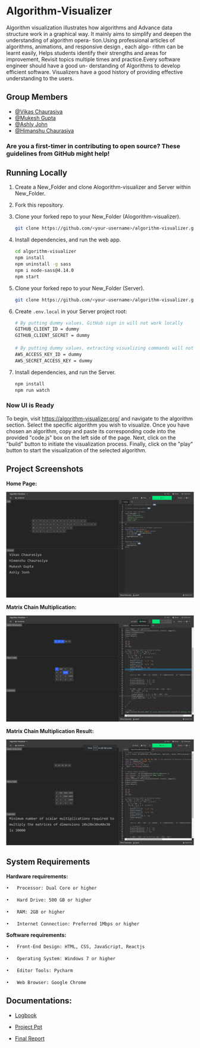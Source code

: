 # Algorithm-Visualizer
Algorithm visualization illustrates how algorithms and Advance data structure work in a
graphical way. It mainly aims to simplify and deepen the understanding of algorithm opera-
tion.Using professional articles of algorithms, animations, and responsive design , each algo-
rithm can be learnt easily, Helps students identify their strengths and areas for improvement,
Revisit topics multiple times and practice.Every software engineer should have a good un-
derstanding of Algorithms to develop efficient software. Visualizers have a good history of
providing effective understanding to the users.

## Group Members

 - [@Vikas Chaurasiya](https://github.com/vikas-348)
 - [@Mukesh Gupta](https://github.com/mukesh2001)
 - [@Ashly John](https://github.com/ADJ46)
 - [@Himanshu Chaurasiya](https://github.com/Himanshuchaurasiya1234)
### Are you a first-timer in contributing to open source? These guidelines from GitHub might help!

## Running Locally
1. Create a New_Folder and clone Alogorithm-visualizer and Server within New_Folder.
2. Fork this repository.

3. Clone your forked repo to your New_Folder (Alogorithm-visualizer).

    ```bash
    git clone https://github.com/<your-username>/algorithm-visualizer.git    
    ```
 4. Install dependencies, and run the web app.

    ```bash
    cd algorithm-visualizer
    npm install
    npm uninstall -g sass
    npm i node-sass@4.14.0
    npm start
    ```
  5.  Clone your forked repo to your New_Folder (Server).
      ```bash
      git clone https://github.com/<your-username>/algorithm-visualizer.git   
      ```

 
    
  6. Create `.env.local` in your Server project root:
      ```bash
      # By putting dummy values, GitHub sign in will not work locally
      GITHUB_CLIENT_ID = dummy
      GITHUB_CLIENT_SECRET = dummy

      # By putting dummy values, extracting visualizing commands will not work locally (except for JavaScript).
      AWS_ACCESS_KEY_ID = dummy
      AWS_SECRET_ACCESS_KEY = dummy
       ```
  7. Install dependencies, and run the Server.
     ```bash
     npm install
     npm run watch
     ```
### Now UI is Ready
To begin, visit https://algorithm-visualizer.org/ and navigate to the algorithm section. Select the specific algorithm you wish to visualize. Once you have       chosen an algorithm, copy and paste its corresponding code into the provided "code.js" box on the left side of the page. Next, click on the "build" button to     initiate the visualization process. Finally, click on the "play" button to start the visualization of the selected algorithm.   
## Project Screenshots
**Home Page:**

![Home Page](https://github.com/vikas-348/Algorithm-Visualizer/blob/main/Images/HomePage.png)


**Matrix Chain Multiplication:** 
 

![Matrix Chain Multiplication](https://github.com/vikas-348/Algorithm-Visualizer/blob/main/Images/MatrixChainMultiplication.png)

**Matrix Chain Multiplication Result:**


![Matrix Chain Multiplication](https://github.com/vikas-348/Algorithm-Visualizer/blob/main/Images/MatrixChainMultiplicationResult.png)

## System Requirements

**Hardware requirements:**

    •	Processor: Dual Core or higher

    •	Hard Drive: 500 GB or higher

    •	RAM: 2GB or higher

    •	Internet Connection: Preferred 1Mbps or higher

**Software requirements:**

    •	Front-End Design: HTML, CSS, JavaScript, Reactjs

    •	Operating System: Windows 7 or higher

    •	Editor Tools: Pycharm 

    •	Web Browser: Google Chrome 

## Documentations:

- [Logbook](https://github.com/parthd06/Python-Classroom_Management_System/blob/main/Extras/reports/Python_Mini_Project_Logbook_Group5.docx)

- [Project Ppt](https://github.com/parthd06/Python-Classroom_Management_System/blob/main/Extras/reports/Python_Mini_Project_Presentation_Group5.pptx)

- [Final Report](https://github.com/parthd06/Python-Classroom_Management_System/blob/main/Extras/reports/Python_Mini_Project_Report_Group5.docx)

